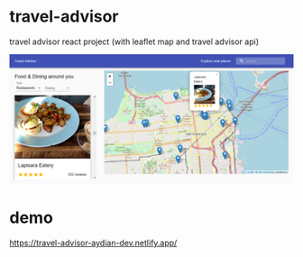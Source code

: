 # travel-advisor
travel advisor react project (with leaflet map and travel advisor api)

![](public/images/preview.png)


# demo

https://travel-advisor-aydian-dev.netlify.app/
